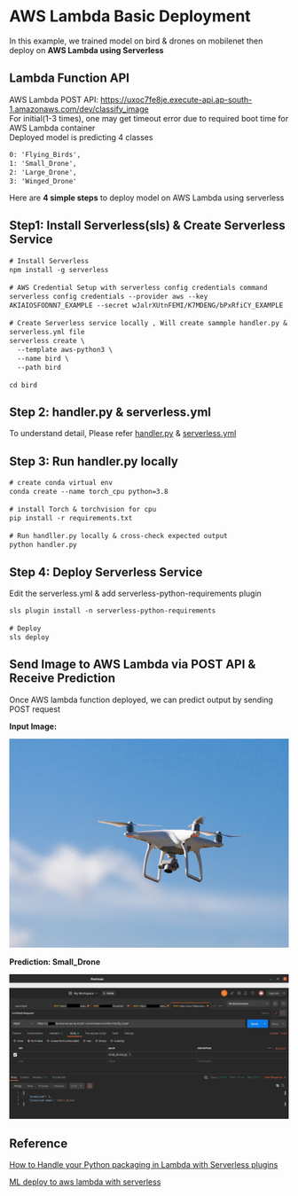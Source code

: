 # AWS Lambda Basic Deployment

In this example, we trained model on bird & drones on mobilenet then deploy on **AWS Lambda using Serverless**

## Lambda Function API

AWS Lambda POST API: https://uxoc7fe8je.execute-api.ap-south-1.amazonaws.com/dev/classify_image <br/>
For initial(1-3 times), one may get timeout error due to required boot time for AWS Lambda container <br/>
Deployed model is predicting 4 classes

```
0: 'Flying_Birds',
1: 'Small_Drone',
2: 'Large_Drone',
3: 'Winged_Drone'
```

Here are <b>4 simple steps</b> to deploy model on AWS Lambda using serverless

## Step1: Install Serverless(sls) & Create Serverless Service

```
# Install Serverless
npm install -g serverless

# AWS Credential Setup with serverless config credentials command
serverless config credentials --provider aws --key AKIAIOSFODNN7_EXAMPLE --secret wJalrXUtnFEMI/K7MDENG/bPxRfiCY_EXAMPLE

# Create Serverless service locally , Will create sammple handler.py & serverless.yml file
serverless create \
  --template aws-python3 \
  --name bird \
  --path bird

cd bird
```

## Step 2: handler.py & serverless.yml

To understand detail, Please refer [handler.py](./handler.py) & [serverless.yml](./serverless.yml)

## Step 3: Run handler.py locally

```
# create conda virtual env
conda create --name torch_cpu python=3.8

# install Torch & torchvision for cpu
pip install -r requirements.txt

# Run handller.py locally & cross-check expected output
python handler.py

```

## Step 4: Deploy Serverless Service

Edit the serverless.yml & add serverless-python-requirements plugin

```
sls plugin install -n serverless-python-requirements

# Deploy
sls deploy
```

## Send Image to AWS Lambda via POST API & Receive Prediction

Once AWS lambda function deployed, we can predict output by sending POST request

**Input Image:**

![](./images/small_drone.jpg)

**Prediction: Small_Drone**

![](./images/postman.jpg)

## Reference

[How to Handle your Python packaging in Lambda with Serverless plugins](https://www.serverless.com/blog/serverless-python-packaging)

[ML deploy to aws lambda with serverless](https://penzai.dev/posts/ml-deploy-to-aws-lambda-with-serverless/)
